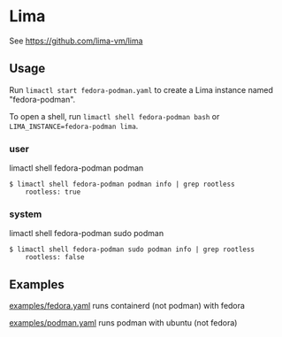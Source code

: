 # Lima

See <https://github.com/lima-vm/lima>

## Usage
Run `limactl start fedora-podman.yaml` to create a Lima instance named "fedora-podman".

To open a shell, run `limactl shell fedora-podman bash` or `LIMA_INSTANCE=fedora-podman lima`.

### user

limactl shell fedora-podman podman

```console
$ limactl shell fedora-podman podman info | grep rootless
    rootless: true
```

### system

limactl shell fedora-podman sudo podman

```console
$ limactl shell fedora-podman sudo podman info | grep rootless
    rootless: false
```

## Examples

[examples/fedora.yaml](examples/fedora.yaml) runs containerd (not podman) with fedora

[examples/podman.yaml](examples/podman.yaml) runs podman with ubuntu (not fedora)

